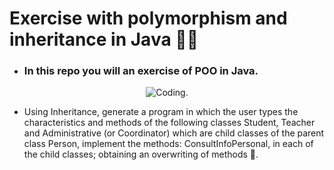 # Exercise with polymorphism and inheritance in Java 👨‍💻

* ### In this repo you will an exercise of POO in Java.

<div align="center">
  
![Coding.](https://media.giphy.com/media/4H3Ii5eLChYul9p7NL/giphy-downsized-large.gif "Code gif") 
  
</div>





* Using Inheritance, generate a program in which the user types the characteristics and methods of the following classes
Student, Teacher and Administrative (or Coordinator) which are child classes of the parent class Person, implement the methods:
ConsultInfoPersonal, in each of the child classes; obtaining an overwriting of methods 🚨.
